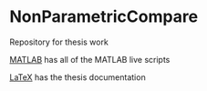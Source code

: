 # NonParametricCompare

Repository for thesis work

[MATLAB](/MATLAB) has all of the MATLAB live scripts

[LaTeX](/LaTeX) has the thesis documentation
